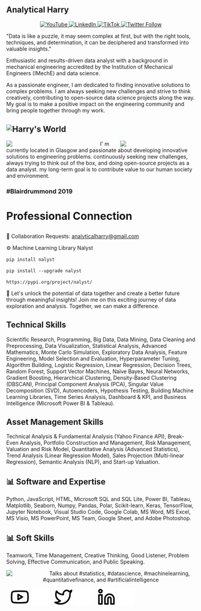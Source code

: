 
Analytical Harry
---
<p align="center">
  <a href="https://www.youtube.com/@AnalyticalHarry">
    <img src="https://img.shields.io/website?label=YouTube&style=for-the-badge&url=https://www.youtube.com/@AnalyticalHarry" alt="YouTube">
  </a>
  <a href="https://www.linkedin.com/in/analyticalharry/">
    <img src="https://img.shields.io/website?label=LinkedIn&style=for-the-badge&url=https://www.linkedin.com/in/analyticalharry/" alt="LinkedIn">
  </a>
  <a href="https://www.tiktok.com/@analyticalharry">
    <img src="https://img.shields.io/badge/@AnalyticalHarry-%23FF0000?style=for-the-badge&logo=tiktok&logoColor=white" alt="TikTok">
  </a>
  <a href="https://twitter.com/AnalyticalHarry">
    <img src="https://img.shields.io/twitter/follow/AnalyticalHarry?color=1DA1F2&logo=twitter&style=for-the-badge" alt="Twitter Follow">
  </a>
</p>

<p align="leftr"> "Data is like a puzzle, it may seem complex at first, but with the right tools, techniques, and determination, it can be deciphered and transformed into valuable insights."

Enthusiastic and results-driven data analyst with a background in mechanical engineering accredited by the Institution of Mechanical Engineers (IMechE) and data science.
  
As a passionate engineer, I am dedicated to finding innovative solutions to complex problems. I am always seeking new challenges and strive to think creatively, contributing to open-source data science projects along the way. My goal is to make a positive impact on the engineering community and bring people together through my work. 
  

![Harry's World](https://raw.githubusercontent.com/harryworlds/harryworlds/main/glasgow.jpg)
---

<img width="250" align='left' src="https://github.com/harryworlds/harryworlds/blob/main/park.jpg">
  
<img width="200" align='right' src="https://github.com/harryworlds/harryworlds/blob/main/glasgow.png">
I' m currently located in Glasgow and passionate about developing innovative solutions to engineering problems. continuously seeking new challenges, always trying to think out of the box, and doing open-source projects as a data analyst. my long-term goal is to contribute value to our human society and environment. 
<br />

### #Blairdrummond 2019
# <p aligh="center"> Professional Connection </p>


🤝 Collaboration Requests: analyticalharry@gmail.com

⚙️ Machine Learning Library Nalyst
```text
pip install nalyst
```
```text
pip install --upgrade nalyst
```
```text
https://pypi.org/project/nalyst/
```
🔑 Let's unlock the potential of data together and create a better future through meaningful insights! Join me on this exciting journey of data exploration and analysis. Together, we can make a difference.
<br />

## Technical Skills
Scientific Research, Programming, Big Data, Data Mining, Data Cleaning and Preprocessing, Data Visualization, Statistical Analysis, Advanced Mathematics, Monte Carlo Simulation, Exploratory Data Analysis, Feature Engineering, Model Selection and Evaluation, Hyperparameter Tuning, Algorithm Building, Logistic Regression, Linear Regression, Decision Trees, Random Forest, Support Vector Machines, Naïve Bayes, Neural Networks, Gradient Boosting, Hierarchical Clustering, Density-Based Clustering (DBSCAN), Principal Component Analysis (PCA), Singular Value Decomposition (SVD), Autoencoders, Hypothesis Testing, Building Machine Learning Libraries, Time Series Analysis, Dashboard & KPI, and Business Intelligence (Microsoft Power BI & Tableau).

## Asset Management Skills
Technical Analysis & Fundamental Analysis (Yahoo Finance API), Break-Even Analysis, Portfolio Construction and Management, Risk Management, Valuation and Risk Model, Quantitative Analysis (Advanced Statistics), Trend Analysis (Linear Regression Model), Sales Projection (Multi-linear Regression), Semantic Analysis (NLP), and Start-up Valuation.

## 📊 Software and Expertise
Python, JavaScript, HTML, Microsoft SQL and SQL Lite, Power BI, Tableau, Matplotlib, Seaborn, Numpy, Pandas, Polar, Scikit-learn, Keras, TensorFlow, Jupyter Notebook, Visual Studio Code, Google Colab, MS Word, MS Excel, MS Visio, MS PowerPoint, MS Team, Google Sheet, and Adobe Photoshop.

## 📊 Soft Skills
Teamwork, Time Management, Creative Thinking, Good Listener, Problem Solving, Effective Communication, and Public Speaking.
<br />

<img width="100" align='left' src="https://i.giphy.com/media/MT5UUV1d4CXE2A37Dg/giphy.webp">

<p align="center">Talks about #statistics, #datascience, #machinelearning, #quantitativefinance, and #artificialintelligence

&nbsp;&nbsp;
[![website](./img/youtube-light.svg)](https://www.youtube.com/channel/UCvMhAaE-L3rwkXUf4BnIhuQ#gh-light-mode-only)
[![website](./img/youtube-dark.svg)](https://www.youtube.com/channel/UCvMhAaE-L3rwkXUf4BnIhuQ#gh-dark-mode-only)
&nbsp;&nbsp;
[![website](./img/twitter-light.svg)](https://twitter.com/whoisthapa#gh-light-mode-only)
[![website](./img/twitter-dark.svg)](https://twitter.com/whoisthapa#gh-dark-mode-only)
&nbsp;&nbsp;
[![website](./img/linkedin-light.svg)](https://www.linkedin.com/in/thapahemant/#gh-light-mode-only)
[![website](./img/linkedin-dark.svg)](https://www.linkedin.com/in/thapahemant/#gh-dark-mode-only)
&nbsp;&nbsp;
